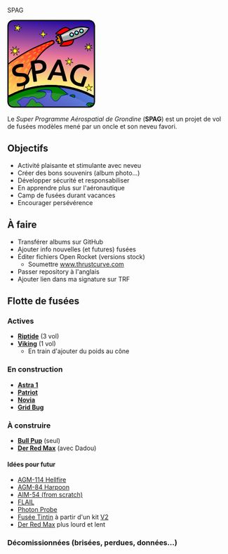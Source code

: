 SPAG

![Super logo du SPAG!](https://raw.githubusercontent.com/enormandeau/SPAG/master/logo/logo_spag_v03_small.png)

Le *Super Programme Aérospatial de Grondine* (**SPAG**) est un projet de vol
de fusées modèles mené par un oncle et son neveu favori.

## Objectifs

- Activité plaisante et stimulante avec neveu
- Créer des bons souvenirs (album photo...)
- Développer sécurité et responsabiliser
- En apprendre plus sur l'aéronautique
- Camp de fusées durant vacances
- Encourager persévérence

## À faire

- Transférer albums sur GitHub
- Ajouter info nouvelles (et futures) fusées
- Éditer fichiers Open Rocket (versions stock)
  - Soumettre www.thrustcurve.com
- Passer repository à l'anglais
- Ajouter lien dans ma signature sur TRF

## Flotte de fusées

### Actives

- [**Riptide**](rockets/riptide/riptide.md) (3 vol)
- [**Viking**](rockets/viking/viking.md) (1 vol)
  - En train d'ajouter du poids au cône

### En construction

- [**Astra 1**](rockets/astra_1/astra_1.md)
- [**Patriot**](rockets/patriot/patriot.md)
- [**Novia**](rockets/novia/novia.md)
- [**Grid Bug**](rockets/grid_bug/grid_bug.md)

### À construire

- [**Bull Pup**](rockets/bull_pup/bull_pup.md) (seul)
- [**Der Red Max**](rockets/der_red_max/der_red_max.md) (avec Dadou)

#### Idées pour futur

  - [AGM-114 Hellfire](http://www.the-launch-pad.com/#!hellfire/c14ur)
  - [AGM-84 Harpoon](http://www.allrocketengines.ca/Rockets/Harpoon-AGM)
  - [AIM-54 (from scratch)](http://www.the-launch-pad.com/#!blank/c7bg)
  - [FLAIL](http://www.the-launch-pad.com/#!blank/c1j13)
  - [Photon Probe](http://www.allrocketengines.ca/Rockets/Photon-Probe)
  - [Fusée Tintin](http://en.wikipedia.org/wiki/Explorers_on_the_Moon) à partir
    d'un kit [V2](http://www.allrocketengines.ca/Rockets/V2)
  - [Der Red Max](http://www.estesrockets.com/der-red-maxtm) plus lourd et lent

### Décomissionnées (brisées, perdues, données...)


